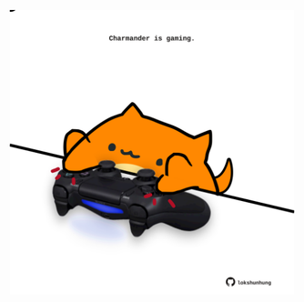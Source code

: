 <!-- built at 19/06/2025, 15:00:32 UTC -->
<p align="center">
  <img width="500" height="500" src="./ReadmeImage.svg">
</p>
